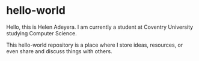 # hello-world

Hello, this is Helen Adeyera. I am currently a student at Coventry University studying Computer Science.

This hello-world repository is a place where I store ideas, resources, or even share and discuss things with others.
